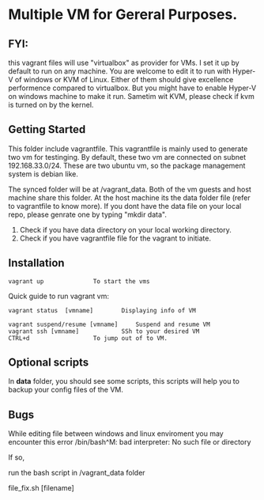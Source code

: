 # Multiple VM for Gereral Purposes.

## FYI:
this vagrant files will use "virtualbox" as provider for VMs. I set it up by default to run on any machine. You are welcome to edit it to run with Hyper-V of windows or KVM of Linux. Either of them should give excellence performence compared to virtualbox. But you might have to enable Hyper-V on windows machine to make it run. Sametim wit KVM, please check if kvm is turned on by the kernel.
	
## Getting Started
This folder include vagrantfile. This vagrantfile is mainly used to generate two vm for testinging. By default, these two vm are connected on subnet 192.168.33.0/24. These are two ubuntu vm, so the package management system is debian like.


The synced folder will be at /vagrant_data. Both of the vm guests and host machine share this folder. At the host machine its the data folder file (refer to vagrantfile to know more). If you dont have the data file on your local repo, please genrate one by typing "mkdir data".

1. Check if you have data directory on your local working directory.
2. Check if you have vagrantfile file for the vagrant to initiate. 
## Installation
	vagrant up				To start the vms

Quick guide to run vagrant vm:

	vagrant status  [vmname] 		Displaying info of VM

	vagrant suspend/resume [vmname] 	Suspend and resume VM
	vagrant ssh [vmname]			SSh to your desired VM
	CTRL+d 					To jump out of to VM.

## Optional scripts
In **data** folder, you should see some scripts, this scripts will help you to backup your config files of the VM. 


## Bugs
While editing file between windows and linux enviroment you may encounter this error 
/bin/bash^M: bad interpreter: No such file or directory


If so,

run the bash script in /vagrant_data folder


file_fix.sh [filename]

